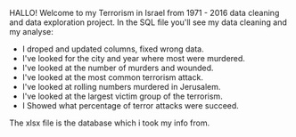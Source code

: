 HALLO! Welcome to my Terrorism in Israel from 1971 - 2016 data cleaning and data exploration project. 
In the SQL file you'll see my data cleaning and my analyse:
* I droped and updated columns, fixed wrong data.
* I've looked for the city and year where most were murdered.
* I've looked at the number of murders and wounded.
* I've looked at the most common terrorism attack.
* I've looked at rolling numbers murdered in Jerusalem.
* I've looked at the largest victim group of the terrorism.
* I Showed what percentage of terror attacks were succeed.

The xlsx file is the database which i took my info from.

